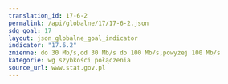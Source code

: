 ```yaml
---
translation_id: 17-6-2
permalink: /api/globalne/17/17-6-2.json
sdg_goal: 17
layout: json_globalne_goal_indicator
indicator: "17.6.2"
zmienne: do 30 Mb/s,od 30 Mb/s do 100 Mb/s,powyżej 100 Mb/s
kategorie: wg szybkości połączenia
source_url: www.stat.gov.pl
---
```

